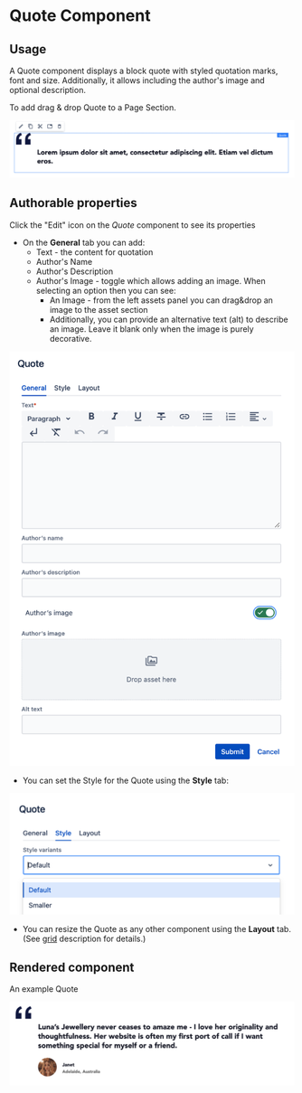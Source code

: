 # Quote Component

## Usage
A Quote component displays a block quote with styled quotation marks, font and size. Additionally, it allows including the author's image and optional description.

To add drag & drop Quote to a Page Section.

<p align="center" width="100%">
    <img src="./quote-edit.jpg" alt="Quote">
</p>


## Authorable properties
Click the "Edit" icon on the *Quote* component to see its properties

- On the **General** tab you can add:
    - Text - the content for quotation
    - Author's Name
    - Author's Description
    - Author's Image - toggle which allows adding an image. When selecting an option then you can see:
        - An Image - from the left assets panel you can drag&drop an image to the asset section
        - Additionally, you can provide an alternative text (alt) to describe an image. Leave it blank only when the image is purely decorative.

<p align="center" width="100%">
    <img src="./dialog-quote.jpg" alt="Quote component" width="600px">
</p>

- You can set the Style for the Quote using the **Style** tab:

<p align="center" width="100%">
    <img src="./dialog-styles.jpg" alt="Quote styles" width="600px">
</p>

- You can resize the Quote as any other component using the **Layout** tab. (See [grid](../grid) description for details.)


## Rendered component

An example Quote

<p align="center" width="100%">
    <img src="./quote.jpg" alt="Rendered Quote" width="900px">
</p>


